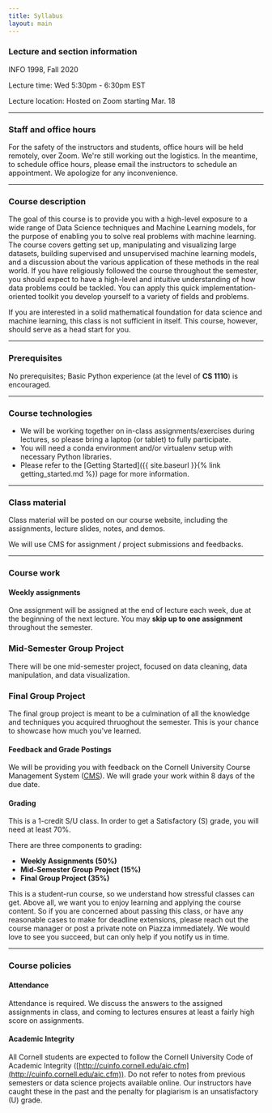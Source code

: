 ```yaml
---
title: Syllabus
layout: main
---
```

### Lecture and section information
INFO 1998, Fall 2020

Lecture time: Wed 5:30pm - 6:30pm EST

Lecture location: Hosted on Zoom starting Mar. 18

----------------------------------------------------------------------------------------
### Staff and office hours

For the safety of the instructors and students, office hours will be held remotely, over Zoom. We're still working out the logistics. In the meantime, to schedule office hours, please email the instructors to schedule an appointment. We apologize for any inconvenience.

----------------------------------------------------------------------------------------
### Course description

The goal of this course is to provide you with a high-level exposure to a wide range of Data Science techniques and Machine Learning models, for the purpose of enabling you to solve real problems with machine learning. The course covers getting set up, manipulating and visualizing large datasets, building supervised and unsupervised machine learning models, and a discussion about the various application of these methods in the real world. If you have religiously followed the course throughout the semester, you should expect to have a high-level and intuitive understanding of how data problems could be tackled. You can apply this quick implementation-oriented toolkit you develop yourself to a variety of fields and problems.

If you are interested in a solid mathematical foundation for data science and machine learning, this class is not sufficient in itself. This course, however, should serve as a head start for you.

----------------------------------------------------------------------------------------
### Prerequisites

No prerequisites; Basic Python experience (at the level of **CS 1110**) is encouraged.

----------------------------------------------------------------------------------------
### Course technologies

- We will be working together on in-class assignments/exercises during lectures, so please
bring a laptop (or tablet) to fully participate.
- You will need a conda environment and/or virtualenv setup with necessary Python libraries.
- Please refer to the [Getting Started]({{ site.baseurl }}{% link getting_started.md %})
page for more information.

----------------------------------------------------------------------------------------
### Class material

Class material will be posted on our course website, including the assignments, lecture
slides, notes, and demos.

We will use CMS for assignment / project submissions and feedbacks.

----------------------------------------------------------------------------------------
### Course work

#### Weekly assignments
One assignment will be assigned at the end of lecture each week, due at the beginning of the next lecture. You may <strong>skip up to one assignment</strong> throughout the semester.

### Mid-Semester Group Project
There will be one mid-semester project, focused on data cleaning, data manipulation, and data visualization.

### Final Group Project
The final group project is meant to be a culmination of all the knowledge and techniques you acquired thruoghout the semester. This is your chance to showcase how much you've learned.

#### Feedback and Grade Postings

We will be providing you with feedback on the Cornell University Course Management System
([CMS](https://cmsx.cs.cornell.edu/)). We will grade your work within 8 days of the due date.

#### Grading

This is a 1-credit S/U class. In order to get a Satisfactory (S) grade, you will need at least 70%.

There are three components to grading:
- **Weekly Assignments (50%)**
- **Mid-Semester Group Project (15%)** 
- **Final Group Project (35%)**

This is a student-run course, so we understand how stressful classes can get. Above all, we want you to enjoy learning and applying the course content. So if you are concerned about passing this class, or have any reasonable cases to make for deadline extensions, please reach out the course manager or post a private note on Piazza immediately. We would love to see you succeed, but can only help if you notify us in time.



----------------------------------------------------------------------------------------
### Course policies

#### Attendance

Attendance is required. We discuss the answers to the assigned assignments in class, and coming to lectures ensures at least a fairly high score on assignments.

#### Academic Integrity

All Cornell students are expected to follow the Cornell University Code of Academic Integrity
([http://cuinfo.cornell.edu/aic.cfm](http://cuinfo.cornell.edu/aic.cfm)). Do not refer to notes from previous semesters or data science projects available online. Our instructors have caught these in the past and the penalty for plagiarism is an unsatisfactory (U) grade.

